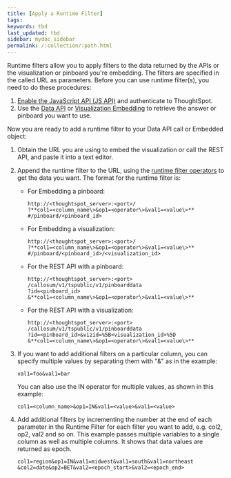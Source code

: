 ```yaml
---
title: [Apply a Runtime Filter]
tags:
keywords: tbd
last_updated: tbd
sidebar: mydoc_sidebar
permalink: /:collection/:path.html
---
```

Runtime filters allow you to apply filters to the data returned by the APIs or the visualization or pinboard you're embedding. The filters are specified in the called URL as parameters. Before you can use runtime filter(s), you need to do these procedures:

1.  [Enable the JavaScript API \(JS API\)](/app-integration/JSAPI/enable-JS-API.html#) and authenticate to ThoughtSpot.
2.  Use the [Data API](../data-api/use-data-api-read.html#) or [Visualization Embedding](../embedding-viz/embed-a-viz.html#) to retrieve the answer or pinboard you want to use.

Now you are ready to add a runtime filter to your Data API call or Embedded object:

1. Obtain the URL you are using to embed the visualization or call the REST API, and paste it into a text editor.
2. Append the runtime filter to the URL, using the [runtime filter operators](runtime-filter-operators.html#) to get the data you want.
   The format for the runtime filter is:
    -   For Embedding a pinboard:

        ```
        http://<thoughtspot_server>:<port>/
        ?**col1=<column_name\>&op1=<operator\>&val1=<value\>**
        #/pinboard/<pinboard_id>
        ```

    -   For Embedding a visualization:

        ```
        http://<thoughtspot_server>:<port>/
        ?**col1=<column_name\>&op1=<operator\>&val1=<value\>**
        #/pinboard/<pinboard_id>/<visualization_id>
        ```

    -   For the REST API with a pinboard:

        ```
        http://<thoughtspot_server>:<port>
        /callosum/v1/tspublic/v1/pinboarddata
        ?id=<pinboard_id>
        &**col1=<column_name\>&op1=<operator\>&val1=<value\>**
        ```

    -   For the REST API with a visualization:

        ```
        http://<thoughtspot_server>:<port>
        /callosum/v1/tspublic/v1/pinboarddata
        ?id=<pinboard_id>&vizid=%5B<visualization_id>%5D
        &**col1=<column_name\>&op1=<operator\>&val1=<value\>**
        ```

3. If you want to add additional filters on a particular column, you can specify multiple values by separating them with "&" as in the example:

    ```
    val1=foo&val1=bar
    ```

    You can also use the IN operator for multiple values, as shown in this example:

    ```
    col1=<column_name>&op1=IN&val1=<value>&val1=<value>
    ```

4. Add additional filters by incrementing the number at the end of each parameter in the Runtime Filter for each filter you want to add, e.g. col2, op2, val2 and so on.
  This example passes multiple variables to a single column as well as multiple columns. It shows that data values are returned as epoch.

    ```
    col1=region&op1=IN&val1=midwest&val1=south&val1=northeast
    &col2=date&op2=BET&val2=<epoch_start>&val2=<epoch_end>
    ```
